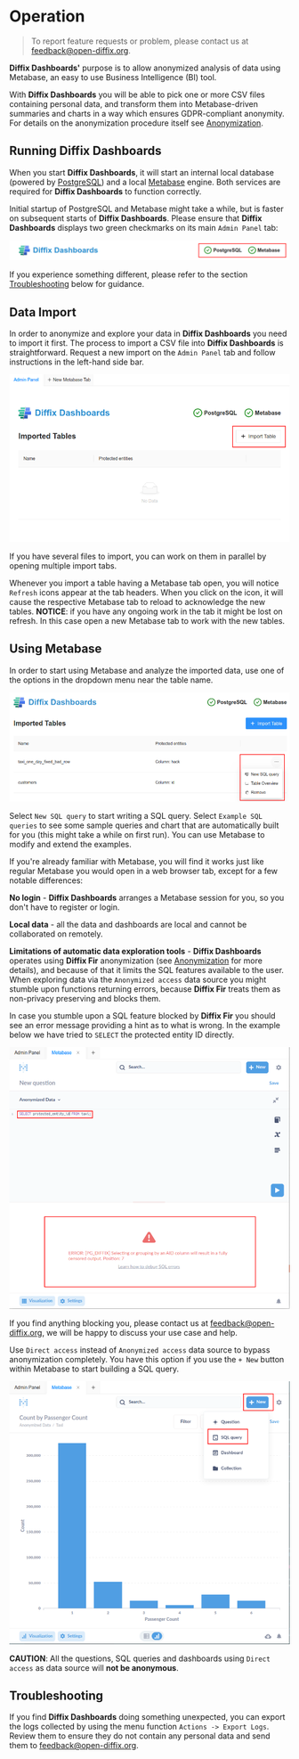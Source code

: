 # Operation

> To report feature requests or problem, please contact us at [feedback@open-diffix.org](mailto:feedback@open-diffix.org).

**Diffix Dashboards'** purpose is to allow anonymized analysis of data using Metabase, an easy to use Business Intelligence (BI) tool.

With **Diffix Dashboards** you will be able to pick one or more CSV files containing personal data, and transform them into Metabase-driven
summaries and charts in a way which ensures GDPR-compliant anonymity. For details on the anonymization procedure itself see [Anonymization](anonymization.md).

## Running **Diffix Dashboards**

When you start **Diffix Dashboards**, it will start an internal local database (powered by [PostgreSQL](https://www.postgresql.org/)) and
a local [Metabase](https://www.metabase.com/) engine. Both services are required for **Diffix Dashboards** to function correctly.

Initial startup of PostgreSQL and Metabase might take a while, but is faster on subsequent starts of **Diffix Dashboards**.
Please ensure that **Diffix Dashboards** displays two green checkmarks on its main `Admin Panel` tab:

![](images/services.png#480)

If you experience something different, please refer to the section [Troubleshooting](#troubleshooting) below for guidance.

## Data Import

In order to anonymize and explore your data in **Diffix Dashboards** you need to import it first. The process to import a CSV file into
**Diffix Dashboards** is straightforward. Request a new import on the `Admin Panel` tab and follow instructions in the left-hand side bar.

![](images/import.png#480)

If you have several files to import, you can work on them in parallel by opening multiple import tabs.

Whenever you import a table having a Metabase tab open, you will notice `Refresh` icons appear at the tab headers.
When you click on the icon, it will cause the respective Metabase tab to reload to acknowledge the new tables.
**NOTICE**: if you have any ongoing work in the tab it might be lost on refresh. In this case open a new Metabase tab to work with the new tables.

## Using Metabase

In order to start using Metabase and analyze the imported data, use one of the options in the dropdown menu near the
table name.

![](images/analyze_options.png#480)

Select `New SQL query` to start writing a SQL query. Select `Example SQL queries` to see some sample queries and chart
that are automatically built for you (this might take a while on first run). You can use Metabase to modify and extend
the examples.

If you're already familiar with Metabase, you will find it works just like regular Metabase you would open in a web
browser tab, except for a few notable differences:

**No login** - **Diffix Dashboards** arranges a Metabase session for you, so you don't have to register or login.

**Local data** - all the data and dashboards are local and cannot be collaborated on remotely.

**Limitations of automatic data exploration tools** - **Diffix Dashboards** operates using **Diffix Fir** anonymization
(see [Anonymization](anonymization.md) for more details), and because of that it limits the SQL features available to
the user. When exploring data via the `Anonymized access` data source you might stumble upon functions returning errors,
because **Diffix Fir** treats them as non-privacy preserving and blocks them.

In case you stumble upon a SQL feature blocked by **Diffix Fir** you should see an error message providing a hint as to
what is wrong. In the example below we have tried to `SELECT` the protected entity ID directly.

![](images/protected_entity_error.png#480)

If you find anything blocking you, please contact us at [feedback@open-diffix.org](mailto:feedback@open-diffix.org), we
will be happy to discuss your use case and help.

Use `Direct access` instead of `Anonymized access` data source to bypass anonymization completely. You have this option
if you use the `+ New` button within Metabase to start building a SQL query.

![](images/sql_query.png#480)

**CAUTION**: All the questions, SQL queries and dashboards using `Direct access` as data source will **not be
anonymous**.

## Troubleshooting

If you find **Diffix Dashboards** doing something unexpected, you can export the logs collected by using the menu function `Actions -> Export Logs`.
Review them to ensure they do not contain any personal data and send them to [feedback@open-diffix.org](mailto:feedback@open-diffix.org).

